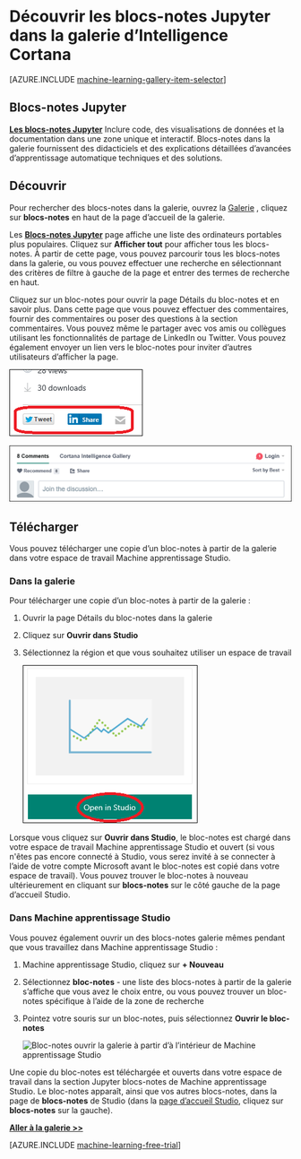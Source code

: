 <properties
    pageTitle="Blocs-notes Cortana Intelligence galerie Jupyter | Microsoft Azure"
    description="Découvrez les blocs-notes Jupyter dans la galerie d’Intelligence Cortana."
    services="machine-learning"
    documentationCenter=""
    authors="garyericson"
    manager="jhubbard"
    editor="cgronlun"/>

<tags
    ms.service="machine-learning"
    ms.workload="data-services"
    ms.tgt_pltfrm="na"
    ms.devlang="na"
    ms.topic="article"
    ms.date="10/13/2016"
    ms.author="roopalik;garye"/>


# <a name="discover-jupyter-notebooks-in-the-cortana-intelligence-gallery"></a>Découvrir les blocs-notes Jupyter dans la galerie d’Intelligence Cortana

[AZURE.INCLUDE [machine-learning-gallery-item-selector](../../includes/machine-learning-gallery-item-selector.md)]

## <a name="jupyter-notebooks"></a>Blocs-notes Jupyter

**[Les blocs-notes Jupyter](https://gallery.cortanaintelligence.com/notebooks)** Inclure code, des visualisations de données et la documentation dans une zone unique et interactif.
Blocs-notes dans la galerie fournissent des didacticiels et des explications détaillées d’avancées d’apprentissage automatique techniques et des solutions.

## <a name="discover"></a>Découvrir

  Pour rechercher des blocs-notes dans la galerie, ouvrez la [Galerie](http://gallery.cortanaintelligence.com) , cliquez sur **blocs-notes** 
 en haut de la page d’accueil de la galerie.

 Les **[Blocs-notes Jupyter](https://gallery.cortanaintelligence.com/notebooks)** 
 page affiche une liste des ordinateurs portables plus populaires.
Cliquez sur **Afficher tout** pour afficher tous les blocs-notes.
À partir de cette page, vous pouvez parcourir tous les blocs-notes dans la galerie, ou vous pouvez effectuer une recherche en sélectionnant des critères de filtre à gauche de la page et entrer des termes de recherche en haut.

 Cliquez sur un bloc-notes pour ouvrir la page Détails du bloc-notes et en savoir plus. Dans cette page que vous pouvez effectuer des commentaires, fournir des commentaires ou poser des questions à la section commentaires. Vous pouvez même le partager avec vos amis ou collègues utilisant les fonctionnalités de partage de LinkedIn ou Twitter. Vous pouvez également envoyer un lien vers le bloc-notes pour inviter d’autres utilisateurs d’afficher la page.

![Partager cet élément avec vos amis](media\machine-learning-gallery-how-to-use-contribute-publish\share-links.png)

![Ajouter vos propres commentaires](media\machine-learning-gallery-how-to-use-contribute-publish\comments.png)

## <a name="download"></a>Télécharger

Vous pouvez télécharger une copie d’un bloc-notes à partir de la galerie dans votre espace de travail Machine apprentissage Studio.

### <a name="from-the-gallery"></a>Dans la galerie

Pour télécharger une copie d’un bloc-notes à partir de la galerie :

1. Ouvrir la page Détails du bloc-notes dans la galerie

2. Cliquez sur **Ouvrir dans Studio**

3. Sélectionnez la région et que vous souhaitez utiliser un espace de travail

    ![Ouvrir le bloc-notes Jupyter à partir de la galerie](media\machine-learning-gallery-jupyter-notebooks\open-notebook-from-gallery.png)

Lorsque vous cliquez sur **Ouvrir dans Studio**, le bloc-notes est chargé dans votre espace de travail Machine apprentissage Studio et ouvert (si vous n'êtes pas encore connecté à Studio, vous serez invité à se connecter à l’aide de votre compte Microsoft avant le bloc-notes est copié dans votre espace de travail). Vous pouvez trouver le bloc-notes à nouveau ultérieurement en cliquant sur **blocs-notes** sur le côté gauche de la page d’accueil Studio.


### <a name="in-machine-learning-studio"></a>Dans Machine apprentissage Studio

Vous pouvez également ouvrir un des blocs-notes galerie mêmes pendant que vous travaillez dans Machine apprentissage Studio :

1. Machine apprentissage Studio, cliquez sur **+ Nouveau**

2. Sélectionnez **bloc-notes** - une liste des blocs-notes à partir de la galerie s’affiche que vous avez le choix entre, ou vous pouvez trouver un bloc-notes spécifique à l’aide de la zone de recherche

3. Pointez votre souris sur un bloc-notes, puis sélectionnez **Ouvrir le bloc-notes**

    ![Bloc-notes ouvrir la galerie à partir d’à l’intérieur de Machine apprentissage Studio](media\machine-learning-gallery-jupyter-notebooks\open-notebook-from-studio.png)

Une copie du bloc-notes est téléchargée et ouverts dans votre espace de travail dans la section Jupyter blocs-notes de Machine apprentissage Studio.
Le bloc-notes apparaît, ainsi que vos autres blocs-notes, dans la page de **blocs-notes** de Studio (dans la [page d’accueil Studio](https://studio.azureml.net/), cliquez sur **blocs-notes** sur la gauche).


**[Aller à la galerie >>](http://gallery.cortanaintelligence.com)**

[AZURE.INCLUDE [machine-learning-free-trial](../../includes/machine-learning-free-trial.md)]
